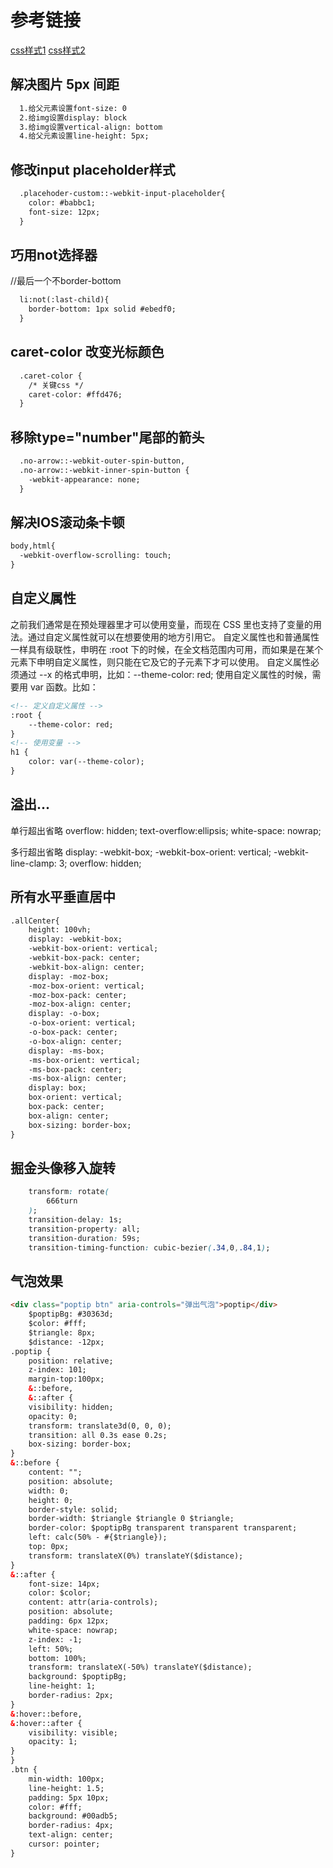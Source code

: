 <!--
 * @Author: your name
 * @Date: 2021-10-08 10:49:24
 * @LastEditTime: 2021-10-09 09:45:49
 * @LastEditors: Please set LastEditors
 * @Description: In User Settings Edit
 * @FilePath: \lcz_document\docs\css\accumulation.md
-->
# 参考链接
[css样式1](https://juejin.im/post/5ed3c27ee51d455f9a6368c9)
[css样式2](https://juejin.cn/post/6898482129592647693)

## 解决图片 5px 间距

```html
  1.给父元素设置font-size: 0
  2.给img设置display: block
  3.给img设置vertical-align: bottom
  4.给父元素设置line-height: 5px;
```

## 修改input placeholder样式
```html
  .placehoder-custom::-webkit-input-placeholder{
    color: #babbc1;
    font-size: 12px;
  }
```

## 巧用not选择器
//最后一个不border-bottom
```html
  li:not(:last-child){
    border-bottom: 1px solid #ebedf0;
  }
```

## caret-color 改变光标颜色
```html
  .caret-color {
    /* 关键css */
    caret-color: #ffd476;
  }
```

##  移除type="number"尾部的箭头
```html
  .no-arrow::-webkit-outer-spin-button,
  .no-arrow::-webkit-inner-spin-button {
    -webkit-appearance: none;
  }
```

## 解决IOS滚动条卡顿
```html
body,html{   
  -webkit-overflow-scrolling: touch;
}
```


## 自定义属性

之前我们通常是在预处理器里才可以使用变量，而现在 CSS 里也支持了变量的用法。通过自定义属性就可以在想要使用的地方引用它。
自定义属性也和普通属性一样具有级联性，申明在 :root 下的时候，在全文档范围内可用，而如果是在某个元素下申明自定义属性，则只能在它及它的子元素下才可以使用。
自定义属性必须通过 --x 的格式申明，比如：--theme-color: red; 使用自定义属性的时候，需要用 var 函数。比如：

```html
<!-- 定义自定义属性 -->
:root {
    --theme-color: red;
}
<!-- 使用变量 -->
h1 {
    color: var(--theme-color);
}
```

## 溢出...
单行超出省略
overflow: hidden;
text-overflow:ellipsis;
white-space: nowrap;

多行超出省略
display: -webkit-box;
-webkit-box-orient: vertical;
-webkit-line-clamp: 3;
overflow: hidden;

## 所有水平垂直居中
```html
.allCenter{
    height: 100vh;
    display: -webkit-box;
    -webkit-box-orient: vertical;
    -webkit-box-pack: center;
    -webkit-box-align: center;
    display: -moz-box;
    -moz-box-orient: vertical;
    -moz-box-pack: center;
    -moz-box-align: center;
    display: -o-box;
    -o-box-orient: vertical;
    -o-box-pack: center;
    -o-box-align: center;
    display: -ms-box;
    -ms-box-orient: vertical;
    -ms-box-pack: center;
    -ms-box-align: center;
    display: box;
    box-orient: vertical;
    box-pack: center;
    box-align: center;
    box-sizing: border-box;
}
```

## 掘金头像移入旋转
```css
    transform: rotate( 
        666turn
    );
    transition-delay: 1s;
    transition-property: all;
    transition-duration: 59s;
    transition-timing-function: cubic-bezier(.34,0,.84,1);

```

## 气泡效果
```html
<div class="poptip btn" aria-controls="弹出气泡">poptip</div>
    $poptipBg: #30363d;
    $color: #fff;
    $triangle: 8px;
    $distance: -12px;
.poptip {
    position: relative;
    z-index: 101;
    margin-top:100px;
    &::before,
    &::after {
    visibility: hidden;
    opacity: 0;
    transform: translate3d(0, 0, 0);
    transition: all 0.3s ease 0.2s;
    box-sizing: border-box;
}
&::before {
    content: "";
    position: absolute;
    width: 0;
    height: 0;
    border-style: solid;
    border-width: $triangle $triangle 0 $triangle;
    border-color: $poptipBg transparent transparent transparent;
    left: calc(50% - #{$triangle});
    top: 0px;
    transform: translateX(0%) translateY($distance);
}
&::after {
    font-size: 14px;
    color: $color;
    content: attr(aria-controls);
    position: absolute;
    padding: 6px 12px;
    white-space: nowrap;
    z-index: -1;
    left: 50%;
    bottom: 100%;
    transform: translateX(-50%) translateY($distance);
    background: $poptipBg;
    line-height: 1;
    border-radius: 2px;
}
&:hover::before,
&:hover::after {
    visibility: visible;
    opacity: 1;
}
}
.btn {
    min-width: 100px;
    line-height: 1.5;
    padding: 5px 10px;
    color: #fff;
    background: #00adb5;
    border-radius: 4px;
    text-align: center;
    cursor: pointer;
}

```